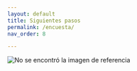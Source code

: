 ```yaml
---
layout: default
title: Siguientes pasos
permalink: /encuesta/
nav_order: 8

---
```


<div class="nonfooter">
<img src="https://viriesc.github.io/micrositio_adip/assets/img/crngma.png" alt="No se encontró la imagen de referencia">

</div>